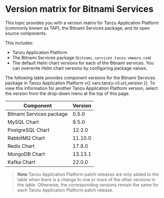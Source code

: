 # Version matrix for Bitnami Services

This topic provides you with a version matrix for Tanzu Application Platform (commonly known as TAP),
the Bitnami Services package, and its open source components.

This includes:

- Tanzu Application Platform
- The Bitnami Services package (`bitnami.services.tanzu.vmware.com`)
- The default Helm chart versions for each of the Bitnami services. You can overwrite Helm chart
  versions by configuring package values.

The following table provides component versions for the Bitnami Services package in Tanzu Application Platform
v{{ vars.tanzu-cli.url_version }}.
To view this information for another Tanzu Application Platform version, select the version from the drop-down menu at
the top of this page.

<!-- add patch updates in a new column -->

<table>
  <thead>
    <tr>
      <th>Component</th>
      <th>Version</th>
    </tr>
  </thead>
  <tbody>
    <tr>
      <td>Bitnami Services package</td>
      <td>0.5.0</td>
    </tr>
    <tr>
      <td>MySQL Chart</td>
      <td>9.5.0</td>
    </tr>
    <tr>
      <td>PostgreSQL Chart</td>
      <td>12.2.0</td>
    </tr>
    <tr>
      <td>RabbitMQ Chart</td>
      <td>11.10.0</td>
    </tr>
    <tr>
      <td>Redis Chart</td>
      <td>17.8.0</td>
    </tr>
    <tr>
      <td>MongoDB Chart</td>
      <td>13.13.1</td>
    </tr>
    <tr>
      <td>Kafka Chart</td>
      <td>22.0.0</td>
    </tr>
  </tbody>
</table>

> **Note** Tanzu Application Platform patch releases are only added to the table when there
> is a change to one or more of the other versions in the table. Otherwise, the corresponding
> versions remain the same for each Tanzu Application Platform patch release.